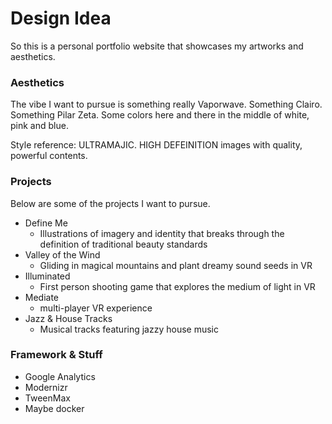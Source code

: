 # Design Idea

So this is a personal portfolio website that showcases my artworks and aesthetics.

### Aesthetics

The vibe I want to pursue is something really Vaporwave. Something Clairo. Something Pilar Zeta. Some colors here and there in the middle of white, pink and blue. 

Style reference: ULTRAMAJIC. HIGH DEFEINITION images with quality, powerful contents.


### Projects
Below are some of the projects I want to pursue.

- Define Me
  - Illustrations of imagery and identity that breaks through the definition of traditional beauty standards
- Valley of the Wind
  - Gliding in magical mountains and plant dreamy sound seeds in VR
- Illuminated
  - First person shooting game that explores the medium of light in VR
- Mediate
  - multi-player VR experience
- Jazz & House Tracks
  - Musical tracks featuring jazzy house music

### Framework & Stuff

- Google Analytics
- Modernizr
- TweenMax
- Maybe docker

